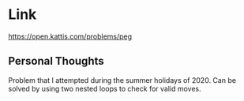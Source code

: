 # Link

https://open.kattis.com/problems/peg

## Personal Thoughts

Problem that I attempted during the summer holidays of 2020. Can be solved by using two nested loops to check for valid moves. 

